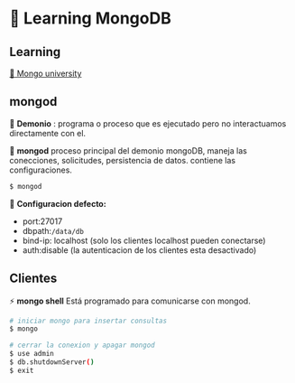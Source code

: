 # 💾 Learning MongoDB

## Learning

[🐧 Mongo university](https://university.mongodb.com/)

## mongod

🚀 **Demonio** : programa o proceso que es ejecutado pero no interactuamos
directamente con el.

🦊 **mongod** proceso principal del demonio mongoDB, maneja las conecciones,
solicitudes, persistencia de datos. contiene las configuraciones.

```bash
$ mongod
```

🎈 **Configuracion defecto:**

- port:27017
- dbpath:`/data/db`
- bind-ip: localhost (solo los clientes localhost pueden conectarse)
- auth:disable (la autenticacion de los clientes esta desactivado)

## Clientes

⚡ **mongo shell** Está programado para comunicarse con mongod.

```bash
# iniciar mongo para insertar consultas
$ mongo

# cerrar la conexion y apagar mongod
$ use admin
$ db.shutdownServer()
$ exit
```
